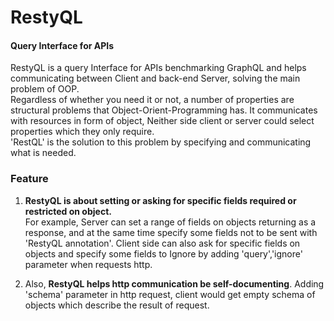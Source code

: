 # RestyQL
#### Query Interface for APIs

RestyQL is a query Interface for APIs benchmarking GraphQL and helps communicating between Client and back-end Server, solving the main problem of OOP.\
Regardless of whether you need it or not, a number of properties are structural problems that Object-Orient-Programming has.
It communicates with resources in form of object, Neither side client or server could select properties which they only require.\
'RestQL' is the solution to this problem by specifying and communicating what is needed.


### Feature
1. **RestyQL is about setting or asking for specific fields required or restricted on object.** \
    For example, Server can set a range of fields on objects returning as a response, and at the same time specify some fields not to be sent with 'RestyQL annotation'. Client side can also ask for specific fields on objects and specify some fields to Ignore by adding 'query','ignore' parameter when requests http.

2. Also, **RestyQL helps http communication be self-documenting**. Adding 'schema' parameter in http request, client would get empty schema of objects which describe the result of request.
    
